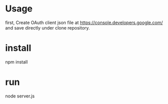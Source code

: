 # Usage
first, Create OAuth client json file at 
https://console.developers.google.com/
and save directly under clone repository.

# install
npm install

# run
node server.js
